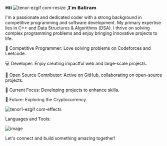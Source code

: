 𝗛𝗶𝗶 
![tenor-ezgif com-resize](https://github.com/mbaliramgupta/mbaliramgupta/assets/157468883/17ae503a-3a51-4542-a9e4-3319cdaa25a1)
,𝗜'𝗺 𝗕𝗮𝗹𝗶𝗿𝗮𝗺 


I'm a passionate and dedicated coder with a strong background in competitive programming and software development.
My primary expertise lies in C++ and Data Structures & Algorithms (DSA). 
I thrive on solving complex programming problems and enjoy bringing innovative projects to life.

🌟 Competitive Programmer: Love solving problems on Codeforces and Leetcode.

💻 Developer: Enjoy creating impactful web and large-scale projects.

🤝 Open Source Contributor: Active on GitHub, collaborating on open-source projects.

🚀 Current Focus: Developing projects to enhance skills.

🧐 Future: Exploring the Cryptocurrency.                                             

![tenor1-ezgif com-effects](https://github.com/mbaliramgupta/mbaliramgupta/assets/157468883/4df1a6e8-f168-445d-9174-d3216ed066ea)


Languages and Tools:

![image](https://github.com/mbaliramgupta/mbaliramgupta/assets/157468883/b8bec483-f23e-4fa6-b6f1-48fcd254678e)

Let's connect and build something amazing together!

